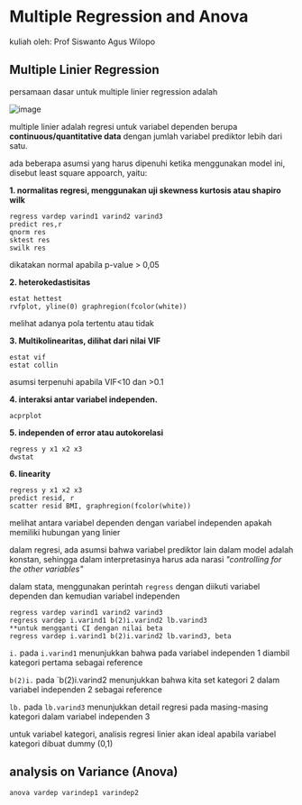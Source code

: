 # Multiple Regression and Anova
kuliah oleh: Prof Siswanto Agus Wilopo

## Multiple Linier Regression
persamaan dasar untuk multiple linier regression adalah

![image](https://github.com/user-attachments/assets/9f8475ab-0c61-447b-9809-4220d129fb63)

multiple linier adalah regresi untuk variabel dependen berupa **continuous/quantitative data** dengan jumlah variabel prediktor lebih dari satu.

ada beberapa asumsi yang harus dipenuhi ketika menggunakan model ini, disebut least square appoarch, yaitu:

**1. normalitas regresi, menggunakan uji skewness kurtosis atau shapiro wilk**
```
regress vardep varind1 varind2 varind3
predict res,r
qnorm res
sktest res
swilk res
```
dikatakan normal apabila p-value > 0,05

**2. heterokedastisitas**
```
estat hettest
rvfplot, yline(0) graphregion(fcolor(white))
```
melihat adanya pola tertentu atau tidak

**3. Multikolinearitas, dilihat dari nilai VIF**
```
estat vif
estat collin
```
asumsi terpenuhi apabila VIF<10 dan >0.1

**4. interaksi antar variabel independen.**
```
acprplot
```

**5. independen of error atau autokorelasi**
```
regress y x1 x2 x3
dwstat
```

**6. linearity**
```
regress y x1 x2 x3
predict resid, r
scatter resid BMI, graphregion(fcolor(white))
```
melihat antara variabel dependen dengan variabel independen apakah memiliki hubungan yang linier

dalam regresi, ada asumsi bahwa variabel prediktor lain dalam model adalah konstan, sehingga dalam interpretasinya harus ada narasi _"controlling for the other variables"_

dalam stata, menggunakan perintah `regress` dengan diikuti variabel dependen dan kemudian variabel independen
```
regress vardep varind1 varind2 varind3
regress vardep i.varind1 b(2)i.varind2 lb.varind3
**untuk mengganti CI dengan nilai beta
regress vardep i.varind1 b(2)i.varind2 lb.varind3, beta
```

`i.` pada `i.varind1` menunjukkan bahwa pada variabel independen 1 diambil kategori pertama sebagai reference

`b(2)i.` pada `b(2)i.varind2 menunjukkan bahwa kita set kategori 2 dalam variabel independen 2 sebagai reference

`lb.` pada `lb.varind3` menunjukkan detail regresi pada masing-masing kategori dalam variabel independen 3

untuk variabel kategori, analisis regresi linier akan ideal apabila variabel kategori dibuat dummy (0,1)

## analysis on Variance (Anova)
```
anova vardep varindep1 varindep2
```
